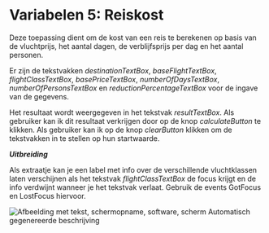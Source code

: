 # Variabelen 5: Reiskost 

Deze toepassing dient om de kost van een reis te berekenen op basis van
de vluchtprijs, het aantal dagen, de verblijfsprijs per dag en het
aantal personen.

Er zijn de tekstvakken *destinationTextBox*, *baseFlightTextBox*,
*flightClassTextBox*, *basePriceTextBox*, *numberOfDaysTextBox*,
*numberOfPersonsTextBox* en *reductionPercentageTextBox* voor de ingave
van de gegevens.

Het resultaat wordt weergegeven in het tekstvak *resultTextBox*. Als
gebruiker kan ik dit resultaat verkrijgen door op de knop
*calculateButton* te klikken. Als gebruiker kan ik op de knop
*clearButton* klikken om de tekstvakken in te stellen op hun
startwaarde.

***Uitbreiding***

Als extraatje kan je een label met info over de verschillende
vluchtklassen laten verschijnen als het tekstvak *flightClassTextBox* de
focus krijgt en de info verdwijnt wanneer je het tekstvak verlaat.
Gebruik de events GotFocus en LostFocus hiervoor.

![Afbeelding met tekst, schermopname, software, scherm Automatisch
gegenereerde
beschrijving](./media/image1.png)
